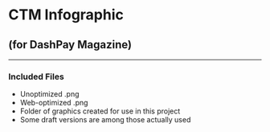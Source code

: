 # CTM Infographic
## (for DashPay Magazine)
***
### Included Files
-  Unoptimized .png
-  Web-optimized .png
-  Folder of graphics created for use in this project
  -  Some draft versions are among those actually used
